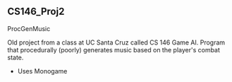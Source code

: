 ## CS146_Proj2
ProcGenMusic

Old project from a class at UC Santa Cruz called CS 146 Game AI. Program that procedurally (poorly) generates music based on the player's combat state.

- Uses Monogame
